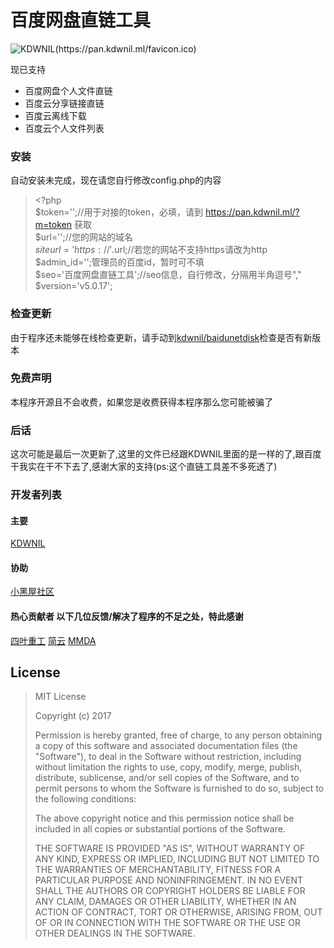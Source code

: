# 百度网盘直链工具

![KDWNIL(https://pan.kdwnil.ml/favicon.ico)](https://pan.kdwnil.ml/favicon.ico)


现已支持
  - 百度网盘个人文件直链
  - 百度云分享链接直链
  - 百度云离线下载
  - 百度云个人文件列表


### 安装
自动安装未完成，现在请您自行修改config.php的内容
>\<?php  <br/>
>$token='';//用于对接的token，必填，请到 https://pan.kdwnil.ml/?m=token 获取  <br/>
>$url='';//您的网站的域名  <br/>
>$siteurl='https://'.$url;//若您的网站不支持https请改为http<br/>
>$admin_id='';管理员的百度id，暂时可不填  <br/>
>$seo='百度网盘直链工具';//seo信息，自行修改，分隔用半角逗号","<br>
>$version='v5.0.17';  <br/>

### 检查更新

由于程序还未能够在线检查更新，请手动到[kdwnil/baidunetdisk](https://github.com/kdwnil/baidunetdisk)检查是否有新版本

### 免费声明
本程序开源且不会收费，如果您是收费获得本程序那么您可能被骗了

### 后话
这次可能是最后一次更新了,这里的文件已经跟KDWNIL里面的是一样的了,跟百度干我实在干不下去了,感谢大家的支持(ps:这个直链工具差不多死透了)

### 开发者列表 
#### 主要 
[KDWNIL](https://kdwnil.ml)
#### 协助
[小黑屋社区](http://www.xheiwu.com)
#### 热心贡献者 以下几位反馈/解决了程序的不足之处，特此感谢
[四叶重工](https://n0099.cf)
[简云](https://tbsign.cn)
[MMDA](http://mmda.ga)

License
----

>MIT License
>
>Copyright (c) 2017 
>
>Permission is hereby granted, free of charge, to any person obtaining a copy
>of this software and associated documentation files (the "Software"), to deal
>in the Software without restriction, including without limitation the rights
>to use, copy, modify, merge, publish, distribute, sublicense, and/or sell
>copies of the Software, and to permit persons to whom the Software is
>furnished to do so, subject to the following conditions:
>
>The above copyright notice and this permission notice shall be included in all
>copies or substantial portions of the Software.
>
>THE SOFTWARE IS PROVIDED "AS IS", WITHOUT WARRANTY OF ANY KIND, EXPRESS OR
>IMPLIED, INCLUDING BUT NOT LIMITED TO THE WARRANTIES OF MERCHANTABILITY,
>FITNESS FOR A PARTICULAR PURPOSE AND NONINFRINGEMENT. IN NO EVENT SHALL THE
>AUTHORS OR COPYRIGHT HOLDERS BE LIABLE FOR ANY CLAIM, DAMAGES OR OTHER
>LIABILITY, WHETHER IN AN ACTION OF CONTRACT, TORT OR OTHERWISE, ARISING FROM,
>OUT OF OR IN CONNECTION WITH THE SOFTWARE OR THE USE OR OTHER DEALINGS IN THE
>SOFTWARE.
